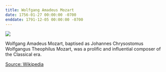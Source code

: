 ```yaml
---
title: Wolfgang Amadeus Mozart
date: 1756-01-27 00:00:00 -0700
enddate: 1791-12-05 00:00:00 -0700
---
```


![](https://upload.wikimedia.org/wikipedia/commons/thumb/4/47/Croce-Mozart-Detail.jpg/185px-Croce-Mozart-Detail.jpg)

Wolfgang Amadeus Mozart, baptised as Johannes Chrysostomus Wolfgangus Theophilus Mozart, was a prolific and influential composer of the Classical era.

[Source: Wikipedia](https://en.wikipedia.org/wiki/Wolfgang_Amadeus_Mozart)